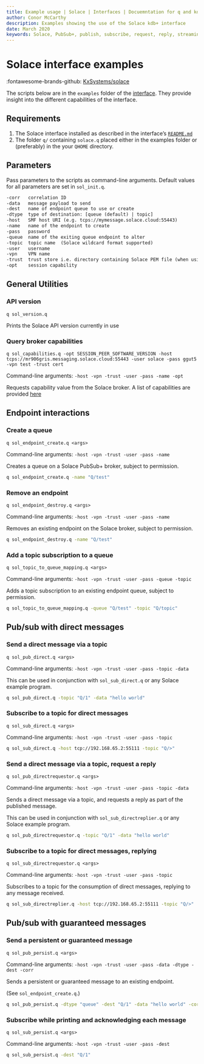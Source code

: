 ```yaml
---
title: Example usage | Solace | Interfaces | Docuemntation for q and kdb+
author: Conor McCarthy
description: Examples showing the use of the Solace kdb+ interface
date: March 2020
keywords: Solace, PubSub+, publish, subscribe, request, reply, streaming
---
```


# Solace interface examples

:fontawesome-brands-github:
[KxSystems/solace](https://github.com/KxSystems/solace)

The scripts below are in the `examples` folder of the [interface](https://github.com/KxSystems/solace/tree/master/examples). 
They provide insight into the different capabilities of the interface.


## Requirements

1. The Solace interface installed as described in the interface’s [`README.md`](https://github.com/kxsystems/solace/blob/master/README.md)
2. The folder `q/` containing `solace.q` placed either in the examples folder or (preferably) in the your `QHOME` directory.

## Parameters

Pass parameters to the scripts as command-line arguments.
Default values for all parameters are set in `sol_init.q`.

```txt
-corr   correlation ID
-data   message payload to send
-dest   name of endpoint queue to use or create
-dtype  type of destination: [queue (default) | topic]
-host   SMF host URI (e.g. tcps://mymessage.solace.cloud:55443)
-name   name of the endpoint to create
-pass   password
-queue  name of the exiting queue endpoint to alter
-topic  topic name  (Solace wildcard format supported)
-user   username
-vpn    VPN name
-trust  trust store i.e. directory containing Solace PEM file (when using secure SMF host connection)
-opt    session capability
```

## General Utilities

### API version

```syntax
q sol_version.q
```

Prints the Solace API version currently in use

### Query broker capabilities

```syntax
q sol_capabilities.q -opt SESSION_PEER_SOFTWARE_VERSION -host tcps://mr906gris.messaging.solace.cloud:55443 -user solace -pass ggut5 -vpn test -trust cert
```

Command-line arguments: `-host -vpn -trust -user -pass -name -opt`

Requests capability value from the Solace broker. A list of capabilities are provided [here](https://docs.solace.com/API-Developer-Online-Ref-Documentation/c/sol_client_8h.html#sessioncapabilities)

## Endpoint interactions

### Create a queue

```syntax
q sol_endpoint_create.q <args>
```

Command-line arguments: `-host -vpn -trust -user -pass -name`

Creates a queue on a Solace PubSub+ broker, subject to permission.

```bash
q sol_endpoint_create.q -name "Q/test"
```


### Remove an endpoint

```syntax
q sol_endpoint_destroy.q <args>
```

Command-line arguments: `-host -vpn -trust -user -pass -name`

Removes an existing endpoint on the Solace broker, subject to permission.

```bash
q sol_endpoint_destroy.q -name "Q/test"
```


### Add a topic subscription to a queue

```syntax
q sol_topic_to_queue_mapping.q <args>
```

Command-line arguments: `-host -vpn -trust -user -pass -queue -topic`

Adds a topic subscription to an existing endpoint queue, subject to permission.

```bash
q sol_topic_to_queue_mapping.q -queue "Q/test" -topic "Q/topic"
```


## Pub/sub with direct messages


### Send a direct message via a topic

```syntax
q sol_pub_direct.q <args>
```

Command-line arguments: `-host -vpn -trust -user -pass -topic -data`

This can be used in conjunction with `sol_sub_direct.q` or any Solace example program.

```bash
q sol_pub_direct.q -topic "Q/1" -data "hello world"
```


### Subscribe to a topic for direct messages

```syntax
q sol_sub_direct.q <args>
```

Command-line arguments: `-host -vpn -trust -user -pass -topic`

```bash
q sol_sub_direct.q -host tcp://192.168.65.2:55111 -topic "Q/>"
```


### Send a direct message via a topic, request a reply

```syntax
q sol_pub_directrequestor.q <args>
```

Command-line arguments: `-host -vpn -trust -user -pass -topic -data`

Sends a direct message via a topic, and requests a reply as part of the published message.

This can be used in conjunction with `sol_sub_directreplier.q` or any Solace example program.

```bash
q sol_pub_directrequestor.q -topic "Q/1" -data "hello world"
```

### Subscribe to a topic for direct messages, replying

```syntax
q sol_sub_directrequestor.q <args>
```

Command-line arguments: `-host -vpn -trust -user -pass -topic`

Subscribes to a topic for the consumption of direct messages, replying to any message received.

```bash
q sol_sub_directreplier.q -host tcp://192.168.65.2:55111 -topic "Q/>"
```


## Pub/sub with guaranteed messages

### Send a persistent or guaranteed message

```syntax
q sol_pub_persist.q <args>
```

Command-line arguments: `-host -vpn -trust -user -pass -data -dtype -dest -corr`

Sends a persistent or guaranteed message to an existing endpoint.

(See `sol_endpoint_create.q`.)

```bash
q sol_pub_persist.q -dtype "queue" -dest "Q/1" -data "hello world" -corr 555
```

### Subscribe while printing and acknowledging each message

```syntax
q sol_sub_persist.q <args>
```

Command-line arguments: `-host -vpn -trust -user -pass -dest`

```bash
q sol_sub_persist.q -dest "Q/1"
```

